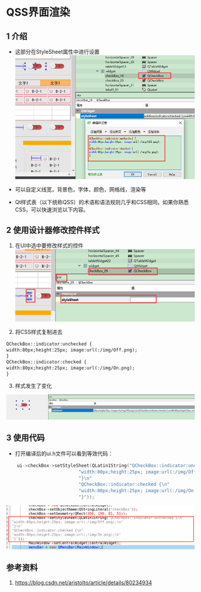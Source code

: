 # QSS界面渲染   

## 1 介绍   
- 这部分在StyleSheet属性中进行设置   
![29-1](./img/29-1.png)   


- 可以自定义线宽，背景色，字体，颜色，网格线，渲染等    

- Qt样式表（以下统称QSS）的术语和语法规则几乎和CSS相同。如果你熟悉CSS，可以快速浏览以下内容。  


## 2  使用设计器修改控件样式    
1. 在UI中选中要修改样式的控件    
![29-2](./img/29-2.png)    

2. 将CSS样式复制进去    
```
QCheckBox::indicator:unchecked {
width:80px;height:25px; image:url(:/img/Off.png);
}
QCheckBox::indicator:checked {
width:80px;height:25px; image:url(:/img/On.png);
}
```

3. 样式发生了变化   

![29-4](./img/29-4.png)   


## 3 使用代码   
- 打开编译后的ui.h文件可以看到等效代码：    
```C++
    ui->checkBox->setStyleSheet(QLatin1String("QCheckBox::indicator:unchecked {\n"
                           "width:80px;height:25px; image:url(:/img/Off.png);\n"
                           "}\n"
                           "QCheckBox::indicator:checked {\n"
                           "width:80px;height:25px; image:url(:/img/On.png);\n"
                           "}"));
```

![29-5](./img/29-5.png)   


## 参考资料  
1. https://blog.csdn.net/aristolto/article/details/80234934   

